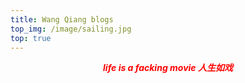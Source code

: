 ```yaml
---
title: Wang Qiang blogs
top_img: /image/sailing.jpg
top: true
---
```


_**<center><font color=red>life is a facking movie 人生如戏<font><center>**_
